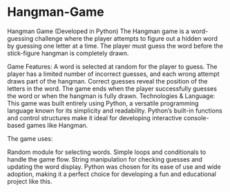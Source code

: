 # Hangman-Game
Hangman Game (Developed in Python)
The Hangman game is a word-guessing challenge where the player attempts to figure out a hidden word by guessing one letter at a time. The player must guess the word before the stick-figure hangman is completely drawn.

Game Features:
A word is selected at random for the player to guess.
The player has a limited number of incorrect guesses, and each wrong attempt draws part of the hangman.
Correct guesses reveal the position of the letters in the word.
The game ends when the player successfully guesses the word or when the hangman is fully drawn.
Technologies & Language:
This game was built entirely using Python, a versatile programming language known for its simplicity and readability. Python’s built-in functions and control structures make it ideal for developing interactive console-based games like Hangman.

The game uses:

Random module for selecting words.
Simple loops and conditionals to handle the game flow.
String manipulation for checking guesses and updating the word display.
Python was chosen for its ease of use and wide adoption, making it a perfect choice for developing a fun and educational project like this.
